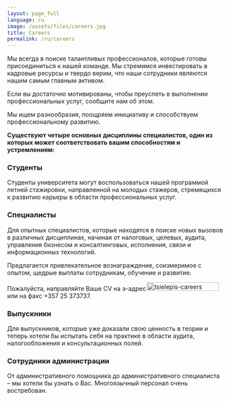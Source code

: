```yaml
---
layout: page_full
language: ru
image: /assets/files/careers.jpg
title: Careers
permalink: /ru/careers
---
```

Мы всегда в поиске талантливых профессионалов, которые готовы присоединиться к нашей команде. Мы стремимся инвестировать в кадровые ресурсы и твердо верим, что наши сотрудники являются нашим самым главным активом.

Если вы достаточно мотивированы, чтобы преуспеть в выполнении профессиональных услуг, сообщите нам об этом.

Мы ищем разнообразия, поощряем инициативу и способствуем профессиональному развитию.

<div class="divider"></div>
<p><strong>Существуют четыре основных дисциплины специалистов, один из которых может соответствовать вашим способностям и устремлениям:</strong></p>
<div class="clearfix cols3 noClear careerCols">
<div class="col first">
<h3 class="title">Студенты</h3>
<p>Студенты университета могут воспользоваться нашей программой летней стажировки, направленной на молодых стажеров, стремящихся к развитию карьеры в области профессиональных услуг.</p>
</div>
<div class="col">
<h3 class="title">Специалисты</h3>
<p>Для опытных специалистов, которые находятся в поиске новых вызовов в различных дисциплинах, начиная от налоговых, целевых, аудита, управления бизнесом и консалтинговых, исполнения, связи и информационных технологий.</p>
</div>
<div class="col last">
<div class="greyBx">
<p>Предлагается привлекательное вознаграждение, соизмеримое с опытом, щедрые выплаты сотрудникам, обучение и развитие.</p>
<p class="noMargin">Пожалуйста, направляйте Ваше CV на э-адрес <img src="https://tsielepis.com.cy/wp-content/uploads/tsielepis-careers.png" alt="tsielepis-careers" width="168" height="20" class="alignnone size-full wp-image-2501" style="margin:0px 0px -6px -2px"> или на факс +357 25 373737.</p>
</div>
</div>
<div class="col">
<h3 class="title">Выпускники</h3>
<p>Для выпускников, которые уже доказали свою ценность в теории и теперь хотели бы испытать себя на практике в области аудита, налогообложения и консультационных полей.</p>
</div>
<div class="col">
<h3 class="title">Сотрудники администрации</h3>
<p>От административного помощника до административного специалиста – мы хотели бы узнать о Вас. Многоязычный персонал очень востребован.</p>
</div>
</div>
